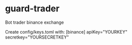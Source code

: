 # guard-trader
Bot trader binance exchange

Create config/keys.toml with:
[binance]
apiKey="YOURKEY"
secretkey="YOURSECRETKEY"